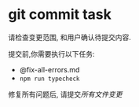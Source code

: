 # git commit task

请检查变更范围, 和用户确认待提交内容.

提交前,你需要执行以下任务:

- @fix-all-errors.md
- `npm run typecheck`

修复所有问题后, 请提交*所有文件变更*